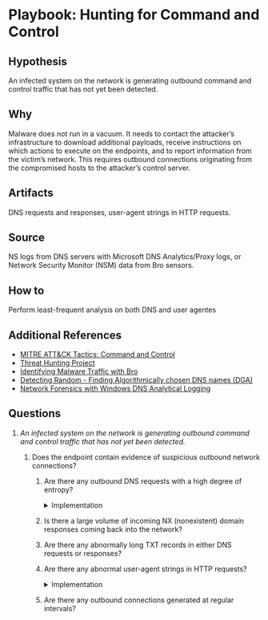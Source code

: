 # Playbook: Hunting for Command and Control

## Hypothesis

An infected system on the network is generating outbound command and control traffic that has not yet been detected. 

## Why

Malware does not run in a vacuum. It needs to contact the attacker’s infrastructure to download additional payloads, receive instructions on which actions to execute on the endpoints, and to report information from the victim’s network. This requires outbound connections originating from the compromised hosts to the attacker’s control server.

## Artifacts

DNS requests and responses, user-agent strings in HTTP requests.

## Source

NS logs from DNS servers with Microsoft DNS Analytics/Proxy logs, or Network Security Monitor (NSM) data from Bro sensors.

## How to

Perform least-frequent analysis on both DNS and user agentes

## Additional References

*	[MITRE ATT&CK Tactics: Command and Control](https://attack.mitre.org/wiki/Command_and_Control) 
*	[Threat Hunting Project](https://github.com/ThreatHuntingProject/ThreatHunting/tree/master/hunts) 
*	[Identifying Malware Traffic with Bro](http://blog.opensecurityresearch.com/2014/03/identifying-malware-traffic-with-bro.html)
*	[Detecting Random - Finding Algorithmically chosen DNS names (DGA)](https://isc.sans.edu/forums/diary/Detecting+Random+Finding+Algorithmically+chosen+DNS+names+DGA/19893/)
*	[Network Forensics with Windows DNS Analytical Logging](https://blogs.technet.microsoft.com/teamdhcp/2015/11/23/network-forensics-with-windows-dns-analytical-logging/)


## Questions

1.  *An infected system on the network is generating outbound command and control traffic that has not yet been detected.* 

    1.  Does the endpoint contain evidence of suspicious outbound network connections?

        1. Are there any outbound DNS requests with a high degree of entropy?

            <details>
            <summary>Implementation</summary>

			*   Collect dns requests from DNS server or NSM logs.
			*   Run them against "freq.py" to determine degree of entropy.

            </details>

        2. Is there a large volume of incoming NX (nonexistent) domain responses coming back into the network?

        3. Are there any abnormally long TXT records in either DNS requests or responses?

        4. Are there any abnormal user-agent strings in HTTP requests?

            <details>
            <summary>Implementation</summary>

            *   Collect user agents from HTTP requests from the proxy or NSM logs.
            *	Sort from most common to least common.
            *	Inspect the outliers (the least frequent).

            </details>

        5. Are there any outbound connections generated at regular intervals?


                



